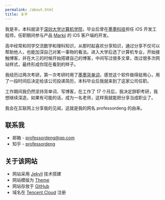 ```yaml
---
permalink: /about.html
title: 关于
---
```


我是丰，本科就读于[深圳大学计算机学院](https://csse.szu.edu.cn/)，毕业后曾在[墨墨科技](https://www.maimemo.com/join)担任 iOS 开发工程师，任职期间参与产品 [Markji](https://www.markji.com/app) 的 iOS 客户端的开发。

高中经常和同学交流数学和理科知识，从那时起喜欢分享知识，通过分享不仅可以帮助他人，也能加深自己对某一事物的看法。进入大学后选了计算机专业，开始接触博客，并在大三的时候开始搭建自己的博客，中间写过很多文章，改过很多次网站样式，最终形成你现在看到的样子。

我经历过两次考研，第一次考研时用了[墨墨背单词](https://www.maimemo.com/)，感觉这个软件做得挺用心，用了一段时间后决定给该公司投递简历，本科毕业后我就来到了这家公司任职。

工作期间我仍然坚持背单词、写博客，在工作了 17 个月后，我决定辞职考研，我想继续深造，如果有可能的话，成为一名老师，这样我就能把分享当成职业了。

我会在互联网上分享我的见闻，这就是我的网名 professordeng 的由来。

## 联系我

- 邮箱 - [professordeng@qq.com](mailto:professordeng@qq.com)
- 知乎 - [professordeng](https://www.zhihu.com/people/professordeng)

## 关于该网站

- 网站采用 [Jekyll](https://jekyllrb.com/) 技术搭建
- 网站模版为 [Theme](https://github.com/professordeng/theme)
- 网站存放于 [GitHub](https://github.com/professordeng/blog)
- 域名在 [Tencent Cloud](https://dnspod.cloud.tencent.com/) 注册